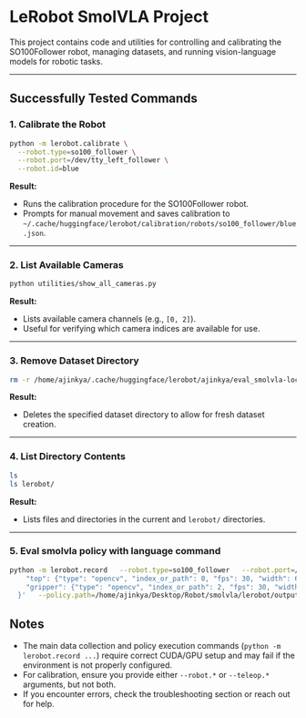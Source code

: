 # LeRobot SmolVLA Project

This project contains code and utilities for controlling and calibrating the SO100Follower robot, managing datasets, and running vision-language models for robotic tasks.

---

## Successfully Tested Commands

### 1. Calibrate the Robot
```bash
python -m lerobot.calibrate \
  --robot.type=so100_follower \
  --robot.port=/dev/tty_left_follower \
  --robot.id=blue
```
**Result:**
- Runs the calibration procedure for the SO100Follower robot.
- Prompts for manual movement and saves calibration to `~/.cache/huggingface/lerobot/calibration/robots/so100_follower/blue.json`.

---

### 2. List Available Cameras
```bash
python utilities/show_all_cameras.py
```
**Result:**
- Lists available camera channels (e.g., `[0, 2]`).
- Useful for verifying which camera indices are available for use.

---

### 3. Remove Dataset Directory
```bash
rm -r /home/ajinkya/.cache/huggingface/lerobot/ajinkya/eval_smolvla-local-test
```
**Result:**
- Deletes the specified dataset directory to allow for fresh dataset creation.

---

### 4. List Directory Contents
```bash
ls
ls lerobot/
```
**Result:**
- Lists files and directories in the current and `lerobot/` directories.

---

### 5. Eval smolvla policy with language command
```bash
python -m lerobot.record   --robot.type=so100_follower   --robot.port=/dev/tty_left_follower   --robot.id=blue   --robot.cameras='{
    "top": {"type": "opencv", "index_or_path": 0, "fps": 30, "width": 640, "height": 360},
    "gripper": {"type": "opencv", "index_or_path": 2, "fps": 30, "width": 640, "height": 360}
  }'   --policy.path=/home/ajinkya/Desktop/Robot/smolvla/lerobot/outputs/train/2025-06-09/13-58-02_smolvla/checkpoints/last/pretrained_model/   --dataset.repo_id=ajinkya/eval_smolvla-local-test   --dataset.num_episodes=3   --dataset.single_task="Grab the green wire and put in yellow basket"   --dataset.video=true   --display_data=true

```


## Notes
- The main data collection and policy execution commands (`python -m lerobot.record ...`) require correct CUDA/GPU setup and may fail if the environment is not properly configured.
- For calibration, ensure you provide either `--robot.*` or `--teleop.*` arguments, but not both.
- If you encounter errors, check the troubleshooting section or reach out for help. 